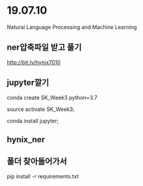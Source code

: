 # 19.07.10
Natural Language Processing and Machine Learning


## ner압축파일 받고 풀기
http://bit.ly/hynix7010

## jupyter깔기
conda create SK_Week3 python=3.7

source activate SK_Week3;

conda install jupyter;

## hynix_ner
## 폴더 찾아들어가서
pip install  -r requirements.txt
